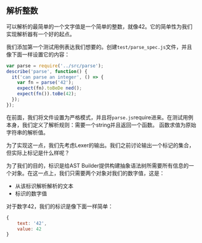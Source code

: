 ## 解析整数
可以解析的最简单的一个文字值是一个简单的整数，就像42。它的简单性为我们实现解析器有一个好的起点。

我们添加第一个测试用例表达我们想要的。创建`test/parse_spec.js`文件，并且像下面一样设置它的内容：
```js
var parse = require('../src/parse');
describe('parse', function() {
  it('can parse an integer', () => {
    var fn = parse('42');
    expect(fn).toBeDe ned();
    expect(fn()).toBe(42);
  });
});
```
在前面，我们将文件设置为严格模式，并且将`parse.js`require进来。在测试用例本身，我们定义了解析规则：需要一个string并且返回一个函数。
函数求值为原始字符串的解析值。

为了实现这一点，我们先考虑Lexer的输出。我们之前讨论输出一个标记的集合，但实际上标记是什么样呢？

为了我们的目的，标识是给AST Builder提供构建抽象语法树所需要所有信息的一个对象。在这一点上，我们只需要两个对象对我们的数字值，这是：

* 从该标识解析解析的文本
* 标识的数字值

对于数字42，我们的标识是像下面一样简单：
```js
{
    text: '42',
    value: 42
}
```
